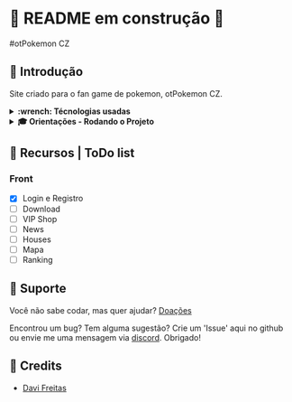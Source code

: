 # 🚧 README em construção 🚧
#otPokemon CZ
## 📝 Introdução

Site criado para o fan game de pokemon, otPokemon CZ.

<details>
  <summary>
    <strong> :wrench: Técnologias usadas </strong>
  </summary>

Front-end:
  > Desenvolvido usando: React, Context, SyledComponents, CSS

</details>

<details>
  <summary>
     <strong> 🎓 Orientações - Rodando o Projeto </strong>
   </summary>

> Online
<p><a href="https://datavinny.github.io/otpokemoncz-app/">Clique aqui</a> para ver o projeto no seu navegador.</p>

### Desenvolvimento
:warning: Troque o `.env.example` por `.env` e o configure.

> Frontend
  - `npm start`.
 
> Tests 
  - rode o comando `npm run tests`.
  - :warning: Alguns testes podem requerir que o Front/Back estejam rodando!
 
</details>

## 📌 Recursos | ToDo list

### Front
- [x] Login e Registro 
- [ ] Download
- [ ] VIP Shop
- [ ] News
- [ ] Houses
- [ ] Mapa
- [ ] Ranking
 
## 📌 Suporte
Você não sabe codar, mas quer ajudar? <a href="">Doações</a>

Encontrou um bug? Tem alguma sugestão? Crie um 'Issue' aqui no github ou envie me uma mensagem via <a href="">discord</a>. Obrigado!

## 📌 Credits 
- <p><a href="https://www.linkedin.com/in/davifreitass/">Davi Freitas</a></p>
